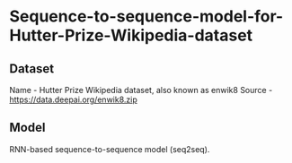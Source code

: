 # Sequence-to-sequence-model-for-Hutter-Prize-Wikipedia-dataset

## Dataset
Name - Hutter Prize Wikipedia dataset, also known as enwik8 
Source - https://data.deepai.org/enwik8.zip

## Model
 RNN-based sequence-to-sequence model (seq2seq).



